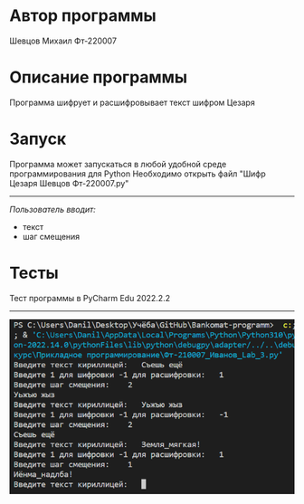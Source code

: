 # Автор программы
Шевцов Михаил Фт-220007
# Описание программы
Программа шифрует и расшифровывает текст шифром Цезаря
# Запуск
Программа может запускаться в любой удобной среде программирования для Python
Необходимо открыть файл "Шифр Цезаря Шевцов Фт-220007.py"
____
*Пользователь вводит:* 
- текст
- шаг смещения
# Тесты
Тест программы в PyCharm Edu 2022.2.2
___
![Тест программы в Microsoft VS code](https://github.com/I-D-S/Caesar/blob/main/2022-09-24.png)
